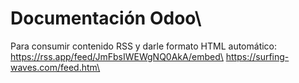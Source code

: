 # Documentación Odoo\

Para consumir contenido RSS y darle formato HTML automático:\
https://rss.app/feed/JmFbsIWEWgNQ0AkA/embed\
https://surfing-waves.com/feed.htm\
